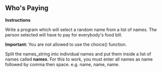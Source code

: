 ## **Who's Paying**

**Instructions**

Write a program which will select a random name from a list of names. The person selected will have to pay for everybody's food bill.

**Important:** You are not allowed to use the choice() function.

Split the names_string into individual names and put them inside a list of names called **names**. For this to work, you must enter all names as name followed by comma then space. e.g. name, name, name. 
